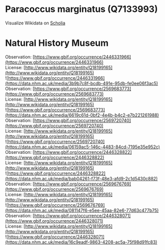 
Paracoccus marginatus (Q7133993)
================================
  
Visualize Wikidata on [Scholia](https://scholia.toolforge.org/taxon/Q7133993)
# Natural History Museum
  
Observation: [https://www.gbif.org/occurrence/2446331966](https://www.gbif.org/occurrence/2446331966)  
License: [http://www.wikidata.org/entity/Q18199165](http://www.wikidata.org/entity/Q18199165)  
![https://www.gbif.org/occurrence/2446331966](https://data.nhm.ac.uk/media/3b9b7c8f-bcdb-491e-95db-fe0ee06f3ac5)  
Observation: [https://www.gbif.org/occurrence/2569683773](https://www.gbif.org/occurrence/2569683773)  
License: [http://www.wikidata.org/entity/Q18199165](http://www.wikidata.org/entity/Q18199165)  
![https://www.gbif.org/occurrence/2569683773](https://data.nhm.ac.uk/media/6619c61d-0bf2-4e4b-b4c2-e7b221261988)  
Observation: [https://www.gbif.org/occurrence/2569720740](https://www.gbif.org/occurrence/2569720740)  
License: [http://www.wikidata.org/entity/Q18199165](http://www.wikidata.org/entity/Q18199165)  
![https://www.gbif.org/occurrence/2569720740](https://data.nhm.ac.uk/media/06159ac5-146c-4483-84cd-7195e35e952c)  
Observation: [https://www.gbif.org/occurrence/2446328822](https://www.gbif.org/occurrence/2446328822)  
License: [http://www.wikidata.org/entity/Q18199165](http://www.wikidata.org/entity/Q18199165)  
![https://www.gbif.org/occurrence/2446328822](https://data.nhm.ac.uk/media/bab04261-f73f-48e3-afd9-2c1d5430c882)  
Observation: [https://www.gbif.org/occurrence/2569676769](https://www.gbif.org/occurrence/2569676769)  
License: [http://www.wikidata.org/entity/Q18199165](http://www.wikidata.org/entity/Q18199165)  
![https://www.gbif.org/occurrence/2569676769](https://data.nhm.ac.uk/media/081147f6-e5ee-45aa-82e6-77d63c477b75)  
Observation: [https://www.gbif.org/occurrence/2446328071](https://www.gbif.org/occurrence/2446328071)  
License: [http://www.wikidata.org/entity/Q18199165](http://www.wikidata.org/entity/Q18199165)  
![https://www.gbif.org/occurrence/2446328071](https://data.nhm.ac.uk/media/16c9eadf-9863-4208-ac5a-75f98d91fc83)